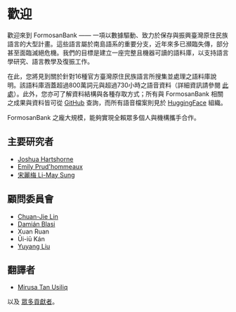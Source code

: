 # 歡迎

歡迎來到 FormosanBank —— 一項以數據驅動、致力於保存與振興臺灣原住民族語言的大型計畫。這些語言屬於南島語系的重要分支，近年來多已瀕臨失傳，部分甚至面臨滅絕危機。我們的目標是建立一座完整且機器可讀的語料庫，以支持語言學研究、語言教學及復振工作。

在此，您將見到關於針對16種官方臺灣原住民族語言所搜集並處理之語料庫說明。該語料庫涵蓋超過800萬詞元與超過730小時之語音資料（詳細資訊請參閱 [此處](https://ai4commsci.gitbook.io/formosanbank/the-bank-architecture/corpora)）。此外，您亦可了解資料結構與各種存取方式；所有與 FormosanBank 相關之成果與資料皆可從 [GitHub](https://github.com/FormosanBank/FormosanBank) 查詢，而所有語音檔案則見於 [HuggingFace](https://huggingface.co/FormosanBank) 組織。

FormosanBank 之龐大規模，能夠實現全賴眾多個人與機構攜手合作。

## 主要研究者

- [Joshua Hartshorne](https://www.mghihp.edu/ihp-directory/joshua-hartshorne)
- [Emily Prud'hommeaux](https://cs.bc.edu/~prudhome/)
- [宋麗梅 Li-May Sung](https://drive.google.com/file/d/1pkqbvFYHUydbiGRhPIgkBigkh2hpSCYi/view)

## 顧問委員會

- [Chuan-Jie Lin](https://cse.ntou.edu.tw/p/412-1063-7780.php?Lang=en)
- [Damián Blasi](https://www.damianblasi.org/)
- Xuan Ruan
- Ūi-iū Kán
- [Yuyang Liu](https://ced.utaipei.edu.tw/teacher/info?id=100103)

## 翻譯者

- [Mirusa Tan Usiliq](https://github.com/mirusausiliq)

以及 [眾多貢獻者](https://ai4commsci.gitbook.io/formosanbank/additional-resources/contributors)。
